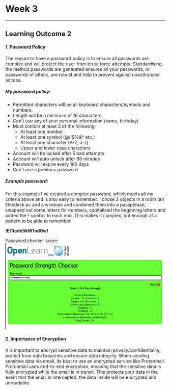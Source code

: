 # Week 3
___
## Learning Outcome 2

#### 1. Password Policy

The reason to have a password policy is to ensure all passwords are complex and will protect the user from brute force attempts. Standardising the method passwords are generated ensures all your passwords, or passwords of others, are robust and help to prevent against unauthorised access.

##### My password policy:
* Permitted characters will be all keyboard characters/symbols and numbers.
* Length will be a minimum of 16 characters.
* Can't use any of your personal information (name, birthday)
* Must contain at least 3 of the following:
    * At least one number
    * At least one symbol (@/!$%&* etc.)
    * At least one character (A-Z, a-z)
    * Upper and lower case characters
* Account will be locked after 5 bad attempts
* Account will auto unlock after 60 minutes
* Password will expire every 180 days
* Can't use a previous password

##### Example password:
For this example I've created a complex password, which meets all my criteria above and is also easy to remember. I chose 2 objects in a room (an Elitedesk pc and a window) and combined them into a passphrase, swapped out some letters for numbers, capitalised the beginning letters and added the ! symbol to each end. This makes it complex, but enough of a pattern to be able to remember. 

**!El1tede5kW1nd0w!**

Password checker score:
![Image of password checker](/assets/images/PasswordScore.png)

#### 2. Importance of Encryption

It is important to encrypt sensitive data to maintain privacy/confidentiality, protect from data breaches and ensure data integrity. When sending sensitive data via email, its best to use an encrypted service like Protonmail. Protonmail uses end-to-end encryption, meaning that the sensitive data is fully encrypted while the email is in transit. This protects your data in the event that the email is intercepted, the data inside will be encrypted and unreadable.